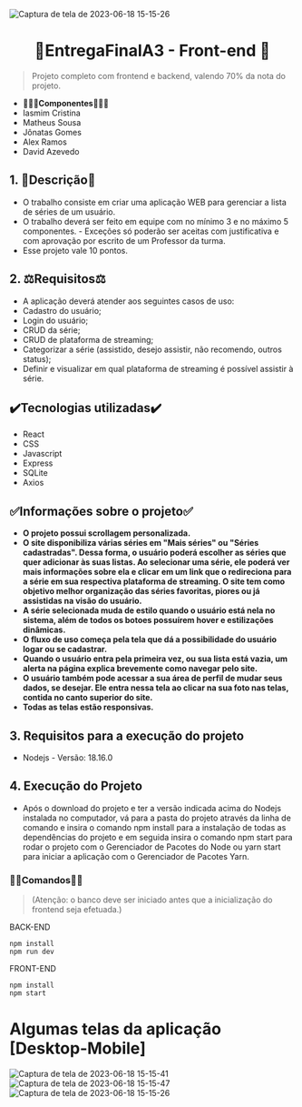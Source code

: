 ![Captura de tela de 2023-06-18 15-15-26](https://github.com/lstheus/suaserie.frontend/assets/100351576/9081246c-869c-4bd5-a2a6-c03b632494cd)

<div align="center">

# 🍿EntregaFinalA3 - Front-end 🍿

</div>


> Projeto completo com frontend e backend, valendo 70% da nota do projeto.


- **🧑‍🤝‍🧑Componentes🧑‍🤝‍🧑**
- Iasmim Cristina
- Matheus Sousa
- Jônatas Gomes
- Alex Ramos
- David Azevedo

## 1. 📄Descrição📄
- O trabalho consiste em criar uma aplicação WEB para gerenciar a lista de séries de um usuário. 
- O trabalho deverá ser feito em equipe com no mínimo 3 e no máximo 5 componentes. - Exceções só poderão ser aceitas com justificativa e com aprovação por escrito de um Professor da turma.
-  Esse projeto vale 10 pontos. 
  



## 2. ⚖️Requisitos⚖️
- A aplicação deverá atender aos seguintes casos de uso:
- Cadastro do usuário;
- Login do usuário;
- CRUD da série;
- CRUD de plataforma de streaming;
- Categorizar a série (assistido, desejo assistir, não recomendo, outros status);
- Definir e visualizar em qual plataforma de streaming é possível assistir à série.

## ✔️Tecnologias utilizadas✔️
- React
- CSS
- Javascript
- Express
- SQLite
- Axios

## ✅Informações sobre o projeto✅
- **O projeto possui scrollagem personalizada.**
- **O site disponibiliza várias séries em "Mais séries" ou "Séries cadastradas". Dessa forma, o usuário poderá escolher as séries que quer adicionar às suas listas. Ao selecionar uma série, ele poderá ver mais informações sobre ela e clicar em um link que o redireciona para a série em sua respectiva plataforma de streaming. O site tem como objetivo melhor organização das séries favoritas, piores ou já assistidas na visão do usuário.**
- **A série selecionada muda de estilo quando o usuário está nela no sistema, além de todos os botoes possuírem hover e estilizações dinâmicas.**
- **O fluxo de uso começa pela tela que dá a possibilidade do usuário logar ou se cadastrar.**
- **Quando o usuário entra pela primeira vez, ou sua lista está vazia, um alerta na página explica brevemente como navegar pelo site.**
- **O usuário também pode acessar a sua área de perfil de mudar seus dados, se desejar. Ele entra nessa tela ao clicar na sua foto nas telas, contida no canto superior do site.**
- **Todas as telas estão responsivas.**

## 3. Requisitos para a execução do projeto

- Nodejs - Versão: 18.16.0

## 4. Execução do Projeto
- Após o download do projeto e ter a versão indicada acima do Nodejs instalada no computador, vá para a pasta do projeto através da linha de comando e insira o comando npm install para a instalação de todas as dependências do projeto e em seguida insira o comando npm start para rodar o projeto com o Gerenciador de Pacotes do Node ou yarn start para iniciar a aplicação com o Gerenciador de Pacotes Yarn.

### 👩‍💻Comandos👩‍💻
> (Atenção: o banco deve ser iniciado antes que a inicialização do frontend seja efetuada.)


 BACK-END
 
    npm install
    npm run dev
 
 FRONT-END

    npm install
    npm start


# Algumas telas da aplicação [Desktop-Mobile]

![Captura de tela de 2023-06-18 15-15-41](https://github.com/lstheus/suaserie.frontend/assets/100351576/e44266ff-5964-41cd-b117-25d5204d1d06)
![Captura de tela de 2023-06-18 15-15-47](https://github.com/lstheus/suaserie.frontend/assets/100351576/669d72f5-5dd0-4fc3-af55-0d33eb70af33)
![Captura de tela de 2023-06-18 15-15-26](https://github.com/lstheus/suaserie.frontend/assets/100351576/0fa521d7-f6a4-46be-b11a-a9d21cd3388f)

